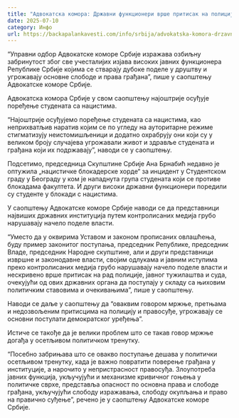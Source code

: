 ```yaml
---
title: "Адвокатска комора: Државни функционери врше притисак на полицију и правосуђе"
date: 2025-07-10
category: Инфо
url: https://backapalankavesti.com/info/srbija/advokatska-komora-drzavni-funkcioneri-vrse-pritisak-na-policiju-i-pravosudje/
---
```


“Управни одбор Адвокатске коморе Србије изражава озбиљну забринутост због све учесталијих изјава високих јавних функционера Републике Србије којима се стварају дубоке поделе у друштву и угрожавају основне слободе и права грађана”, пише у саопштењу Адвокатске коморе Србије.

Адвокатска комора Србије у свом саопштењу најоштрије осуђује поређење студената са нацистима.

“Најоштрије осуђујемо поређење студената са нацистима, као неприхватљив наратив којим се по угледу на ауторитарне режиме стигматизују неистомишљеници и додатно охрабрују они који су у великом броју случајева угрожавали живот и здравље студената и грађана који их подржавају”, наводи се у саопштењу.

Подсетимо, председница Скупштине Србије Ана Брнабић недавно је оптужила „нацистичке блокадерске хорде“ за инцидент у Студентском граду у Београду у ком је нападнута група студената који се противе блокадама факултета. И други високи државни функционери поредили су студенте у блокади с нацистима.

У саопштењу Адвокатске коморе Србије наводи се да представници највиших државних институција путем контролисаних медија грубо нарушавају начело поделе власти.

“Уместо да у оквирима Уставом и законом прописаних овлашћења, буду пример законитог поступања, председник Републике, председник Владе, председник Народне скупштине, али и други представници извршне и законодавне власти, својим одлукама и јавним иступима преко контролисаних медија грубо нарушавају начело поделе власти и нескривено врше притисак на рад полиције, јавног тужилаштва и суда, очекујући од ових државних органа да поступају у складу са њиховим политичким ставовима и очекивањима”, пише у саопштењу.

Наводи се даље у саопштењу да “оваквим говором мржње, претњама и недозвољеним притисцима на полицију и правосуђе, угрожавају се основни постулати демократског уређења”.

Истиче се такође да је велики проблем што се такав говор мржње догађа у осетљивом политичком тренутку.

“Посебно забрињава што се овакво поступање дешава у политички осетљивом тренутку, када је важно повратити поверење грађана у институције, а нарочито у непристрасност правосуђа. Злоупотреба јавних функција, укључујући и механизме кривичног гоњења у политичке сврхе, представља опасност по основна права и слободе грађана, укључујући слободу изражавања, слободу окупљања и право на правично суђење”, речено је у саопштењу Адвокатске коморе Србије.
